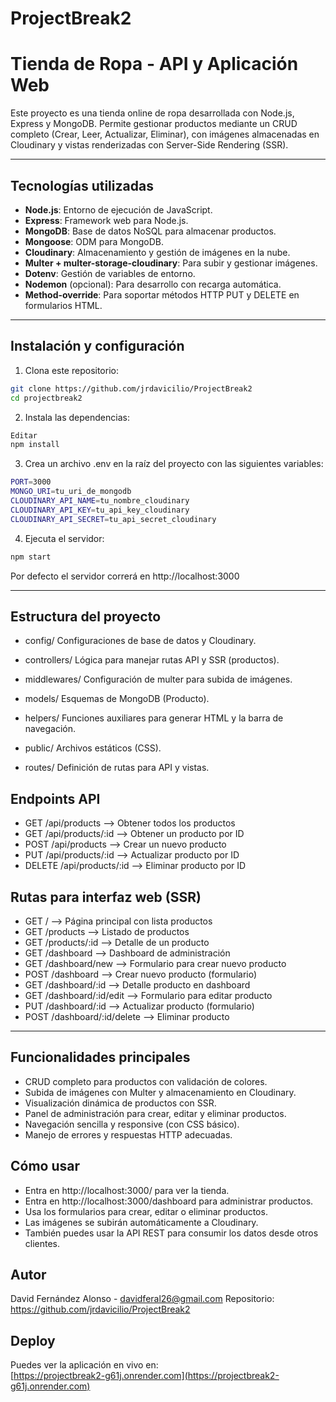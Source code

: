 # ProjectBreak2

# Tienda de Ropa - API y Aplicación Web

Este proyecto es una tienda online de ropa desarrollada con Node.js, Express y MongoDB. Permite gestionar productos mediante un CRUD completo (Crear, Leer, Actualizar, Eliminar), con imágenes almacenadas en Cloudinary y vistas renderizadas con Server-Side Rendering (SSR).

---

## Tecnologías utilizadas

- **Node.js**: Entorno de ejecución de JavaScript.
- **Express**: Framework web para Node.js.
- **MongoDB**: Base de datos NoSQL para almacenar productos.
- **Mongoose**: ODM para MongoDB.
- **Cloudinary**: Almacenamiento y gestión de imágenes en la nube.
- **Multer + multer-storage-cloudinary**: Para subir y gestionar imágenes.
- **Dotenv**: Gestión de variables de entorno.
- **Nodemon** (opcional): Para desarrollo con recarga automática.
- **Method-override**: Para soportar métodos HTTP PUT y DELETE en formularios HTML.

---

## Instalación y configuración

1. Clona este repositorio:

```bash
git clone https://github.com/jrdavicilio/ProjectBreak2
cd projectbreak2
```

2. Instala las dependencias:
```bash
Editar
npm install
```

3. Crea un archivo .env en la raíz del proyecto con las siguientes variables:
```bash
PORT=3000
MONGO_URI=tu_uri_de_mongodb
CLOUDINARY_API_NAME=tu_nombre_cloudinary
CLOUDINARY_API_KEY=tu_api_key_cloudinary
CLOUDINARY_API_SECRET=tu_api_secret_cloudinary
```
4. Ejecuta el servidor:
```bash
npm start
```
Por defecto el servidor correrá en http://localhost:3000

---

## Estructura del proyecto

- config/
Configuraciones de base de datos y Cloudinary.

- controllers/
Lógica para manejar rutas API y SSR (productos).

- middlewares/
Configuración de multer para subida de imágenes.

- models/
Esquemas de MongoDB (Producto).

- helpers/
Funciones auxiliares para generar HTML y la barra de navegación.

- public/
Archivos estáticos (CSS).

- routes/
Definición de rutas para API y vistas.

## Endpoints API
- GET	/api/products --> Obtener todos los productos
- GET	/api/products/:id --> Obtener un producto por ID
- POST	/api/products --> Crear un nuevo producto
- PUT	/api/products/:id --> Actualizar producto por ID
- DELETE	/api/products/:id --> Eliminar producto por ID

## Rutas para interfaz web (SSR)
- GET	/ --> Página principal con lista productos
- GET	/products --> Listado de productos
- GET	/products/:id --> Detalle de un producto
- GET	/dashboard --> Dashboard de administración
- GET	/dashboard/new --> Formulario para crear nuevo producto
- POST	/dashboard --> Crear nuevo producto (formulario)
- GET	/dashboard/:id --> Detalle producto en dashboard
- GET	/dashboard/:id/edit --> Formulario para editar producto
- PUT	/dashboard/:id --> Actualizar producto (formulario)
- POST	/dashboard/:id/delete --> Eliminar producto

---

## Funcionalidades principales
- CRUD completo para productos con validación de colores.
- Subida de imágenes con Multer y almacenamiento en Cloudinary.
- Visualización dinámica de productos con SSR.
- Panel de administración para crear, editar y eliminar productos.
- Navegación sencilla y responsive (con CSS básico).
- Manejo de errores y respuestas HTTP adecuadas.

## Cómo usar
- Entra en http://localhost:3000/ para ver la tienda.
- Entra en http://localhost:3000/dashboard para administrar productos.
- Usa los formularios para crear, editar o eliminar productos.
- Las imágenes se subirán automáticamente a Cloudinary.
- También puedes usar la API REST para consumir los datos desde otros clientes.

## Autor
David Fernández Alonso - davidferal26@gmail.com
Repositorio: https://github.com/jrdavicilio/ProjectBreak2


## Deploy
Puedes ver la aplicación en vivo en:  
[https://projectbreak2-g61j.onrender.com](https://projectbreak2-g61j.onrender.com)